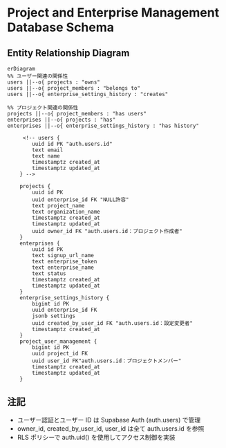 # Project and Enterprise Management Database Schema

## Entity Relationship Diagram

```mermaid
erDiagram
%% ユーザー関連の関係性
users ||--o{ projects : "owns"
users ||--o{ project_members : "belongs to"
users ||--o{ enterprise_settings_history : "creates"

%% プロジェクト関連の関係性
projects ||--o{ project_members : "has users"
enterprises ||--o{ projects : "has"
enterprises ||--o{ enterprise_settings_history : "has history"

     <!-- users {
        uuid id PK "auth.users.id"
        text email
        text name
        timestamptz created_at
        timestamptz updated_at
    } -->

    projects {
        uuid id PK
        uuid enterprise_id FK "NULL許容"
        text project_name
        text organization_name
        timestamptz created_at
        timestamptz updated_at
        uuid owner_id FK "auth.users.id：プロジェクト作成者"
    }
    enterprises {
        uuid id PK
        text signup_url_name
        text enterprise_token
        text enterprise_name
        text status
        timestamptz created_at
        timestamptz updated_at
    }
    enterprise_settings_history {
        bigint id PK
        uuid enterprise_id FK
        jsonb settings
        uuid created_by_user_id FK "auth.users.id：設定変更者"
        timestamptz created_at
    }
    project_user_management {
        bigint id PK
        uuid project_id FK
        uuid user_id FK"auth.users.id：プロジェクトメンバー"
        timestamptz created_at
        timestamptz updated_at
    }
```

## 注記

- ユーザー認証とユーザー ID は Supabase Auth (auth.users) で管理
- owner_id, created_by_user_id, user_id は全て auth.users.id を参照
- RLS ポリシーで auth.uid() を使用してアクセス制御を実装

